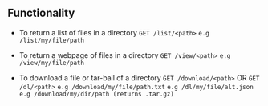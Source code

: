 ## Functionality

- To return a list of files in a directory
``GET /list/<path>``
``e.g /list/my/file/path``

- To return a webpage of files in a directory
``GET /view/<path>``
``e.g /view/my/file/path``

- To download a file or tar-ball of a directory
``GET /download/<path>``
OR
``GET /dl/<path>``
``e.g /download/my/file/path.txt``
``e.g /dl/my/file/alt.json``
``e.g /download/my/dir/path (returns .tar.gz)``